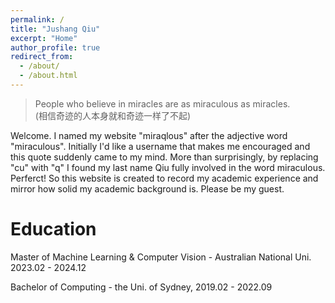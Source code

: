 ```yaml
---
permalink: /
title: "Jushang Qiu"
excerpt: "Home"
author_profile: true
redirect_from: 
  - /about/
  - /about.html
---
```


> People who believe in miracles are as miraculous as miracles.  
(相信奇迹的人本身就和奇迹一样了不起)

Welcome. I named my website "miraqlous" after the adjective word "miraculous". Initially I'd like a username that makes me encouraged and this quote suddenly came to my mind. More than surprisingly, by replacing "cu" with "q" I found my last name Qiu fully involved in the word miraculous. Perferct! So this website is created to record my academic experience and mirror how solid my academic background is. Please be my guest.

Education
======
Master of Machine Learning & Computer Vision - Australian National Uni. 2023.02 - 2024.12

Bachelor of Computing - the Uni. of Sydney, 2019.02 - 2022.09
